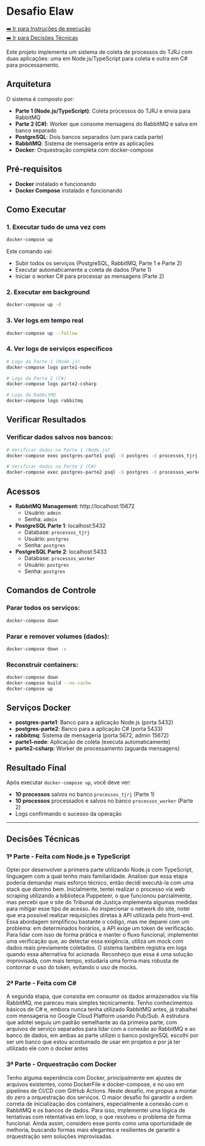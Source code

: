 # Desafio Elaw

[➡️ Ir para Instruções de execução](#como-executar)  
[➡️ Ir para Decisões Técnicas](#decisões-técnicas)

Este projeto implementa um sistema de coleta de processos do TJRJ com duas aplicações: uma em Node.js/TypeScript para coleta e outra em C# para processamento.

## Arquitetura

O sistema é composto por:

- **Parte 1 (Node.js/TypeScript)**: Coleta processos do TJRJ e envia para RabbitMQ
- **Parte 2 (C#)**: Worker que consome mensagens do RabbitMQ e salva em banco separado
- **PostgreSQL**: Dois bancos separados (um para cada parte)
- **RabbitMQ**: Sistema de mensageria entre as aplicações
- **Docker**: Orquestração completa com docker-compose

## Pré-requisitos

- **Docker** instalado e funcionando
- **Docker Compose** instalado e funcionando

## Como Executar

### **1. Executar tudo de uma vez com**

```bash
docker-compose up
```

Este comando vai:

- Subir todos os serviços (PostgreSQL, RabbitMQ, Parte 1 e Parte 2)
- Executar automaticamente a coleta de dados (Parte 1)
- Iniciar o worker C# para processar as mensagens (Parte 2)

### **2. Executar em background**

```bash
docker-compose up -d
```

### **3. Ver logs em tempo real**

```bash
docker-compose up --follow
```

### **4. Ver logs de serviços específicos**

```bash
# Logs da Parte 1 (Node.js)
docker-compose logs parte1-node

# Logs da Parte 2 (C#)
docker-compose logs parte2-csharp

# Logs do RabbitMQ
docker-compose logs rabbitmq
```

## Verificar Resultados

### **Verificar dados salvos nos bancos:**

```bash
# Verificar dados na Parte 1 (Node.js)
docker-compose exec postgres-parte1 psql -U postgres -d processos_tjrj -c "SELECT COUNT(*) FROM processos;"

# Verificar dados na Parte 2 (C#)
docker-compose exec postgres-parte2 psql -U postgres -d processos_worker -c "SELECT COUNT(*) FROM processos_worker;"
```

## Acessos

- **RabbitMQ Management**: http://localhost:15672
  - Usuário: `admin`
  - Senha: `admin`
- **PostgreSQL Parte 1**: localhost:5432
  - Database: `processos_tjrj`
  - Usuário: `postgres`
  - Senha: `postgres`
- **PostgreSQL Parte 2**: localhost:5433
  - Database: `processos_worker`
  - Usuário: `postgres`
  - Senha: `postgres`

## Comandos de Controle

### **Parar todos os serviços:**

```bash
docker-compose down
```

### **Parar e remover volumes (dados):**

```bash
docker-compose down -v
```

### **Reconstruir containers:**

```bash
docker-compose down
docker-compose build --no-cache
docker-compose up
```

## Serviços Docker

- **postgres-parte1**: Banco para a aplicação Node.js (porta 5432)
- **postgres-parte2**: Banco para a aplicação C# (porta 5433)
- **rabbitmq**: Sistema de mensageria (porta 5672, admin 15672)
- **parte1-node**: Aplicação de coleta (executa automaticamente)
- **parte2-csharp**: Worker de processamento (aguarda mensagens)

## Resultado Final

Após executar `docker-compose up`, você deve ver:

- **10 processos** salvos no banco `processos_tjrj` (Parte 1)
- **10 processos** processados e salvos no banco `processos_worker` (Parte 2)
- Logs confirmando o sucesso da operação

---

## Decisões Técnicas

### 1ª Parte - Feita com Node.js e TypeScript

Optei por desenvolver a primeira parte utilizando Node.js com TypeScript, linguagem com a qual tenho mais familiaridade. Analisei que essa etapa poderia demandar mais esforço técnico, então decidi executá-la com uma stack que domino bem. Inicialmente, tentei realizar o processo via web scraping utilizando a biblioteca Puppeteer, o que funcionou parcialmente, mas percebi que o site do Tribunal de Justiça implementa algumas medidas para mitigar esse tipo de acesso. Ao inspecionar o network do site, notei que era possível realizar requisições diretas à API utilizada pelo front-end.
Essa abordagem simplificou bastante o código, mas me deparei com um problema: em determinados horários, a API exige um token de verificação. Para lidar com isso de forma prática e manter o fluxo funcional, implementei uma verificação que, ao detectar essa exigência, utiliza um mock com dados reais previamente coletados. O sistema também registra em logs quando essa alternativa foi acionada. Reconheço que essa é uma solução improvisada, com mais tempo, estudaria uma forma mais robusta de contornar o uso do token, evitando o uso de mocks.

### 2ª Parte - Feita com C#

A segunda etapa, que consistia em consumir os dados armazenados via fila RabbitMQ, me pareceu mais simples tecnicamente. Tenho conhecimentos básicos de C# e, embora nunca tenha utilizado RabbitMQ antes, já trabalhei com mensageria no Google Cloud Platform usando Pub/Sub. A estrutura que adotei seguiu um padrão semelhante ao da primeira parte, com arquivos de serviço separados para lidar com a conexão ao RabbitMQ e ao banco de dados, em ambas as parte utilizei o banco postgreSQL escolhi por ser um banco que estou acostumado de usar em projetos e por já ter utilizado ele com o docker antes

### 3ª Parte - Orquestração com Docker

Tenho alguma experiência com Docker, principalmente em ajustes de arquivos existentes, como DockerFile e docker-compose, e no uso em pipelines de CI/CD com GitHub Actions. Neste desafio, me propus a montar do zero a orquestração dos serviços. O maior desafio foi garantir a ordem correta de inicialização dos containers, especialmente a conexão com o RabbitMQ e os bancos de dados. Para isso, implementei uma lógica de tentativas com retentativas em loop, o que resolveu o problema de forma funcional. Ainda assim, considero esse ponto como uma oportunidade de melhoria, buscando formas mais elegantes e resilientes de garantir a orquestração sem soluções improvisadas.
